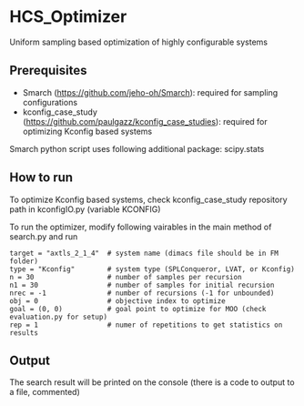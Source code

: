 # HCS_Optimizer
Uniform sampling based optimization of highly configurable systems

## Prerequisites
* Smarch (https://github.com/jeho-oh/Smarch): required for sampling configurations
* kconfig_case_study (https://github.com/paulgazz/kconfig_case_studies): required for optimizing Kconfig based systems

Smarch python script uses following additional package: scipy.stats

## How to run
To optimize Kconfig based systems, check kconfig_case_study repository path in kconfigIO.py (variable KCONFIG)

To run the optimizer, modify following vairables in the main method of search.py and run

    target = "axtls_2_1_4"  # system name (dimacs file should be in FM folder)
    type = "Kconfig"        # system type (SPLConqueror, LVAT, or Kconfig)
    n = 30                  # number of samples per recursion
    n1 = 30                 # number of samples for initial recursion
    nrec = -1               # number of recursions (-1 for unbounded)
    obj = 0                 # objective index to optimize
    goal = (0, 0)           # goal point to optimize for MOO (check evaluation.py for setup)
    rep = 1                 # numer of repetitions to get statistics on results

## Output
The search result will be printed on the console (there is a code to output to a file, commented)
